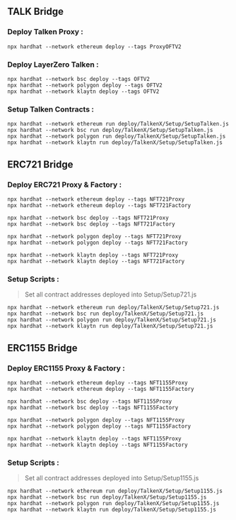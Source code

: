 
## TALK Bridge

### Deploy Talken Proxy :
```
npx hardhat --network ethereum deploy --tags ProxyOFTV2
```

### Deploy LayerZero Talken :

```
npx hardhat --network bsc deploy --tags OFTV2
npx hardhat --network polygon deploy --tags OFTV2
npx hardhat --network klaytn deploy --tags OFTV2
```

### Setup Talken Contracts :
```
npx hardhat --network ethereum run deploy/TalkenX/Setup/SetupTalken.js
npx hardhat --network bsc run deploy/TalkenX/Setup/SetupTalken.js
npx hardhat --network polygon run deploy/TalkenX/Setup/SetupTalken.js
npx hardhat --network klaytn run deploy/TalkenX/Setup/SetupTalken.js
```

## ERC721 Bridge

### Deploy ERC721 Proxy & Factory :
```
npx hardhat --network ethereum deploy --tags NFT721Proxy
npx hardhat --network ethereum deploy --tags NFT721Factory

npx hardhat --network bsc deploy --tags NFT721Proxy
npx hardhat --network bsc deploy --tags NFT721Factory

npx hardhat --network polygon deploy --tags NFT721Proxy
npx hardhat --network polygon deploy --tags NFT721Factory

npx hardhat --network klaytn deploy --tags NFT721Proxy
npx hardhat --network klaytn deploy --tags NFT721Factory
```

### Setup Scripts :
> Set all contract addresses deployed into Setup/Setup721.js
```
npx hardhat --network ethereum run deploy/TalkenX/Setup/Setup721.js
npx hardhat --network bsc run deploy/TalkenX/Setup/Setup721.js
npx hardhat --network polygon run deploy/TalkenX/Setup/Setup721.js
npx hardhat --network klaytn run deploy/TalkenX/Setup/Setup721.js
```

## ERC1155 Bridge

### Deploy ERC1155 Proxy & Factory :
```
npx hardhat --network ethereum deploy --tags NFT1155Proxy
npx hardhat --network ethereum deploy --tags NFT1155Factory

npx hardhat --network bsc deploy --tags NFT1155Proxy
npx hardhat --network bsc deploy --tags NFT1155Factory

npx hardhat --network polygon deploy --tags NFT1155Proxy
npx hardhat --network polygon deploy --tags NFT1155Factory

npx hardhat --network klaytn deploy --tags NFT1155Proxy
npx hardhat --network klaytn deploy --tags NFT1155Factory
```

### Setup Scripts :
> Set all contract addresses deployed into Setup/Setup1155.js
```
npx hardhat --network ethereum run deploy/TalkenX/Setup/Setup1155.js
npx hardhat --network bsc run deploy/TalkenX/Setup/Setup1155.js
npx hardhat --network polygon run deploy/TalkenX/Setup/Setup1155.js
npx hardhat --network klaytn run deploy/TalkenX/Setup/Setup1155.js
```
